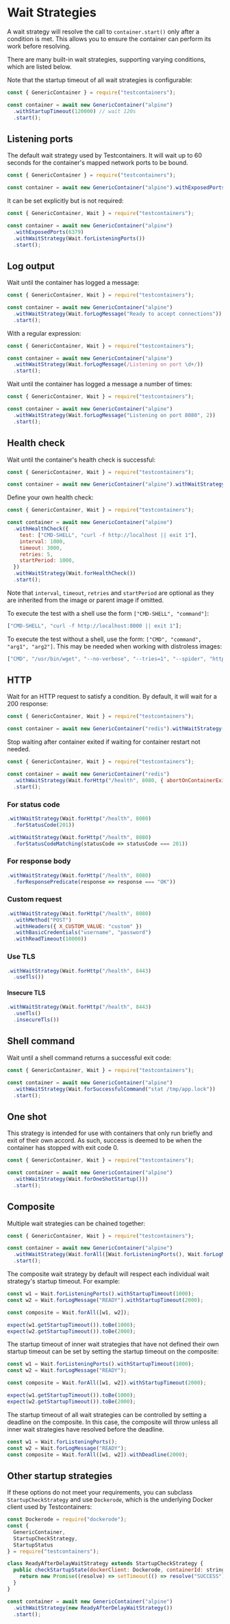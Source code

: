 # Wait Strategies

A wait strategy will resolve the call to `container.start()` only after a condition is met. This allows you to ensure the container can perform its work before resolving.

There are many built-in wait strategies, supporting varying conditions, which are listed below.

Note that the startup timeout of all wait strategies is configurable:

```javascript
const { GenericContainer } = require("testcontainers");

const container = await new GenericContainer("alpine")
  .withStartupTimeout(120000) // wait 120s
  .start();
```

## Listening ports

The default wait strategy used by Testcontainers. It will wait up to 60 seconds for the container's mapped network ports to be bound.

```javascript
const { GenericContainer } = require("testcontainers");

const container = await new GenericContainer("alpine").withExposedPorts(6379).start();
```

It can be set explicitly but is not required:

```javascript
const { GenericContainer, Wait } = require("testcontainers");

const container = await new GenericContainer("alpine")
  .withExposedPorts(6379)
  .withWaitStrategy(Wait.forListeningPorts())
  .start();
```

## Log output

Wait until the container has logged a message:

```javascript
const { GenericContainer, Wait } = require("testcontainers");

const container = await new GenericContainer("alpine")
  .withWaitStrategy(Wait.forLogMessage("Ready to accept connections"))
  .start();
```

With a regular expression:

```javascript
const { GenericContainer, Wait } = require("testcontainers");

const container = await new GenericContainer("alpine")
  .withWaitStrategy(Wait.forLogMessage(/Listening on port \d+/))
  .start();
```

Wait until the container has logged a message a number of times:

```javascript
const { GenericContainer, Wait } = require("testcontainers");

const container = await new GenericContainer("alpine")
  .withWaitStrategy(Wait.forLogMessage("Listening on port 8080", 2))
  .start();
```

## Health check

Wait until the container's health check is successful:

```javascript
const { GenericContainer, Wait } = require("testcontainers");

const container = await new GenericContainer("alpine").withWaitStrategy(Wait.forHealthCheck()).start();
```

Define your own health check:

```javascript
const { GenericContainer, Wait } = require("testcontainers");

const container = await new GenericContainer("alpine")
  .withHealthCheck({
    test: ["CMD-SHELL", "curl -f http://localhost || exit 1"],
    interval: 1000,
    timeout: 3000,
    retries: 5,
    startPeriod: 1000,
  })
  .withWaitStrategy(Wait.forHealthCheck())
  .start();
```

Note that `interval`, `timeout`, `retries` and `startPeriod` are optional as they are inherited from the image or parent image if omitted.

To execute the test with a shell use the form `["CMD-SHELL", "command"]`:

```javascript
["CMD-SHELL", "curl -f http://localhost:8000 || exit 1"];
```

To execute the test without a shell, use the form: `["CMD", "command", "arg1", "arg2"]`. This may be needed when working with distroless images:

```javascript
["CMD", "/usr/bin/wget", "--no-verbose", "--tries=1", "--spider", "http://localhost:8080/hello-world"];
```

## HTTP

Wait for an HTTP request to satisfy a condition. By default, it will wait for a 200 response:

```javascript
const { GenericContainer, Wait } = require("testcontainers");

const container = await new GenericContainer("redis").withWaitStrategy(Wait.forHttp("/health", 8080)).start();
```

Stop waiting after container exited if waiting for container restart not needed.

```javascript
const { GenericContainer, Wait } = require("testcontainers");

const container = await new GenericContainer("redis")
  .withWaitStrategy(Wait.forHttp("/health", 8080, { abortOnContainerExit: true }))
  .start();
```

### For status code

```javascript
.withWaitStrategy(Wait.forHttp("/health", 8080)
  .forStatusCode(201))

.withWaitStrategy(Wait.forHttp("/health", 8080)
  .forStatusCodeMatching(statusCode => statusCode === 201))
```

### For response body

```javascript
.withWaitStrategy(Wait.forHttp("/health", 8080)
  .forResponsePredicate(response => response === "OK"))
```

### Custom request

```javascript
.withWaitStrategy(Wait.forHttp("/health", 8080)
  .withMethod("POST")
  .withHeaders({ X_CUSTOM_VALUE: "custom" })
  .withBasicCredentials("username", "password")
  .withReadTimeout(10000))
```

### Use TLS

```javascript
.withWaitStrategy(Wait.forHttp("/health", 8443)
  .useTls())
```

#### Insecure TLS

```javascript
.withWaitStrategy(Wait.forHttp("/health", 8443)
  .useTls()
  .insecureTls())
```

## Shell command

Wait until a shell command returns a successful exit code:

```javascript
const { GenericContainer, Wait } = require("testcontainers");

const container = await new GenericContainer("alpine")
  .withWaitStrategy(Wait.forSuccessfulCommand("stat /tmp/app.lock"))
  .start();
```

## One shot

This strategy is intended for use with containers that only run briefly and exit of their own accord. As such, success is deemed to be when the container has stopped with exit code 0.

```javascript
const { GenericContainer, Wait } = require("testcontainers");

const container = await new GenericContainer("alpine")
  .withWaitStrategy(Wait.forOneShotStartup()))
  .start();
```

## Composite

Multiple wait strategies can be chained together:

```javascript
const { GenericContainer, Wait } = require("testcontainers");

const container = await new GenericContainer("alpine")
  .withWaitStrategy(Wait.forAll([Wait.forListeningPorts(), Wait.forLogMessage("Ready to accept connections")]))
  .start();
```

The composite wait strategy by default will respect each individual wait strategy's startup timeout. For example:

```javascript
const w1 = Wait.forListeningPorts().withStartupTimeout(1000);
const w2 = Wait.forLogMessage("READY").withStartupTimeout(2000);

const composite = Wait.forAll([w1, w2]);

expect(w1.getStartupTimeout()).toBe(1000);
expect(w2.getStartupTimeout()).toBe(2000);
```

The startup timeout of inner wait strategies that have not defined their own startup timeout can be set by setting the startup timeout on the composite:

```javascript
const w1 = Wait.forListeningPorts().withStartupTimeout(1000);
const w2 = Wait.forLogMessage("READY");

const composite = Wait.forAll([w1, w2]).withStartupTimeout(2000);

expect(w1.getStartupTimeout()).toBe(1000);
expect(w2.getStartupTimeout()).toBe(2000);
```

The startup timeout of all wait strategies can be controlled by setting a deadline on the composite. In this case, the composite will throw unless all inner wait strategies have resolved before the deadline.

```javascript
const w1 = Wait.forListeningPorts();
const w2 = Wait.forLogMessage("READY");
const composite = Wait.forAll([w1, w2]).withDeadline(2000);
```

## Other startup strategies

If these options do not meet your requirements, you can subclass `StartupCheckStrategy` and use `Dockerode`, which is the underlying Docker client used by Testcontainers:

```javascript
const Dockerode = require("dockerode");
const {
  GenericContainer,
  StartupCheckStrategy,
  StartupStatus
} = require("testcontainers");

class ReadyAfterDelayWaitStrategy extends StartupCheckStrategy {
  public checkStartupState(dockerClient: Dockerode, containerId: string): Promise<StartupStatus> {
    return new Promise((resolve) => setTimeout(() => resolve("SUCCESS"), 3000));
  }
}

const container = await new GenericContainer("alpine")
  .withWaitStrategy(new ReadyAfterDelayWaitStrategy())
  .start();
```
